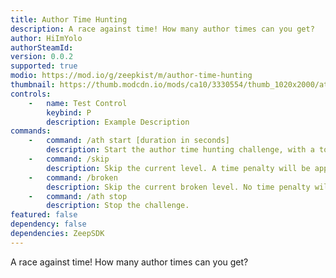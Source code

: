```yaml
---
title: Author Time Hunting
description: A race against time! How many author times can you get?
author: HiImYolo
authorSteamId:
version: 0.0.2
supported: true
modio: https://mod.io/g/zeepkist/m/author-time-hunting
thumbnail: https://thumb.modcdn.io/mods/ca10/3330554/thumb_1020x2000/at_target.png
controls:
    -   name: Test Control
        keybind: P
        description: Example Description
commands:
    -   command: /ath start [duration in seconds]
        description: Start the author time hunting challenge, with a total length of [duration in seconds]
    -   command: /skip
        description: Skip the current level. A time penalty will be applied.
    -   command: /broken
        description: Skip the current broken level. No time penalty will be applied.
    -   command: /ath stop
        description: Stop the challenge.
featured: false
dependency: false
dependencies: ZeepSDK
---
```


A race against time! How many author times can you get?
